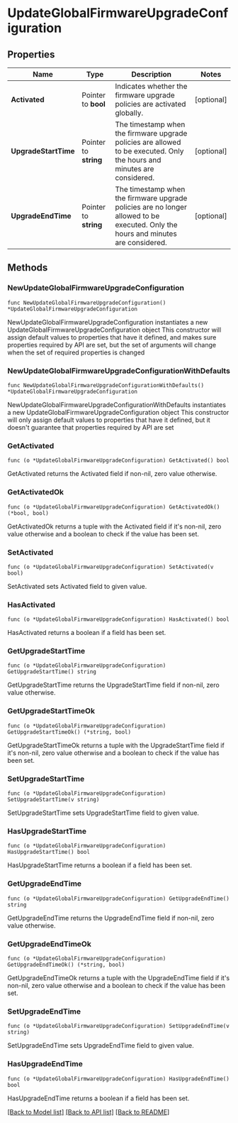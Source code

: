 # UpdateGlobalFirmwareUpgradeConfiguration

## Properties

Name | Type | Description | Notes
------------ | ------------- | ------------- | -------------
**Activated** | Pointer to **bool** | Indicates whether the firmware upgrade policies are activated globally. | [optional] 
**UpgradeStartTime** | Pointer to **string** | The timestamp when the firmware upgrade policies are allowed to be executed. Only the hours and minutes are considered. | [optional] 
**UpgradeEndTime** | Pointer to **string** | The timestamp when the firmware upgrade policies are no longer allowed to be executed. Only the hours and minutes are considered. | [optional] 

## Methods

### NewUpdateGlobalFirmwareUpgradeConfiguration

`func NewUpdateGlobalFirmwareUpgradeConfiguration() *UpdateGlobalFirmwareUpgradeConfiguration`

NewUpdateGlobalFirmwareUpgradeConfiguration instantiates a new UpdateGlobalFirmwareUpgradeConfiguration object
This constructor will assign default values to properties that have it defined,
and makes sure properties required by API are set, but the set of arguments
will change when the set of required properties is changed

### NewUpdateGlobalFirmwareUpgradeConfigurationWithDefaults

`func NewUpdateGlobalFirmwareUpgradeConfigurationWithDefaults() *UpdateGlobalFirmwareUpgradeConfiguration`

NewUpdateGlobalFirmwareUpgradeConfigurationWithDefaults instantiates a new UpdateGlobalFirmwareUpgradeConfiguration object
This constructor will only assign default values to properties that have it defined,
but it doesn't guarantee that properties required by API are set

### GetActivated

`func (o *UpdateGlobalFirmwareUpgradeConfiguration) GetActivated() bool`

GetActivated returns the Activated field if non-nil, zero value otherwise.

### GetActivatedOk

`func (o *UpdateGlobalFirmwareUpgradeConfiguration) GetActivatedOk() (*bool, bool)`

GetActivatedOk returns a tuple with the Activated field if it's non-nil, zero value otherwise
and a boolean to check if the value has been set.

### SetActivated

`func (o *UpdateGlobalFirmwareUpgradeConfiguration) SetActivated(v bool)`

SetActivated sets Activated field to given value.

### HasActivated

`func (o *UpdateGlobalFirmwareUpgradeConfiguration) HasActivated() bool`

HasActivated returns a boolean if a field has been set.

### GetUpgradeStartTime

`func (o *UpdateGlobalFirmwareUpgradeConfiguration) GetUpgradeStartTime() string`

GetUpgradeStartTime returns the UpgradeStartTime field if non-nil, zero value otherwise.

### GetUpgradeStartTimeOk

`func (o *UpdateGlobalFirmwareUpgradeConfiguration) GetUpgradeStartTimeOk() (*string, bool)`

GetUpgradeStartTimeOk returns a tuple with the UpgradeStartTime field if it's non-nil, zero value otherwise
and a boolean to check if the value has been set.

### SetUpgradeStartTime

`func (o *UpdateGlobalFirmwareUpgradeConfiguration) SetUpgradeStartTime(v string)`

SetUpgradeStartTime sets UpgradeStartTime field to given value.

### HasUpgradeStartTime

`func (o *UpdateGlobalFirmwareUpgradeConfiguration) HasUpgradeStartTime() bool`

HasUpgradeStartTime returns a boolean if a field has been set.

### GetUpgradeEndTime

`func (o *UpdateGlobalFirmwareUpgradeConfiguration) GetUpgradeEndTime() string`

GetUpgradeEndTime returns the UpgradeEndTime field if non-nil, zero value otherwise.

### GetUpgradeEndTimeOk

`func (o *UpdateGlobalFirmwareUpgradeConfiguration) GetUpgradeEndTimeOk() (*string, bool)`

GetUpgradeEndTimeOk returns a tuple with the UpgradeEndTime field if it's non-nil, zero value otherwise
and a boolean to check if the value has been set.

### SetUpgradeEndTime

`func (o *UpdateGlobalFirmwareUpgradeConfiguration) SetUpgradeEndTime(v string)`

SetUpgradeEndTime sets UpgradeEndTime field to given value.

### HasUpgradeEndTime

`func (o *UpdateGlobalFirmwareUpgradeConfiguration) HasUpgradeEndTime() bool`

HasUpgradeEndTime returns a boolean if a field has been set.


[[Back to Model list]](../README.md#documentation-for-models) [[Back to API list]](../README.md#documentation-for-api-endpoints) [[Back to README]](../README.md)


